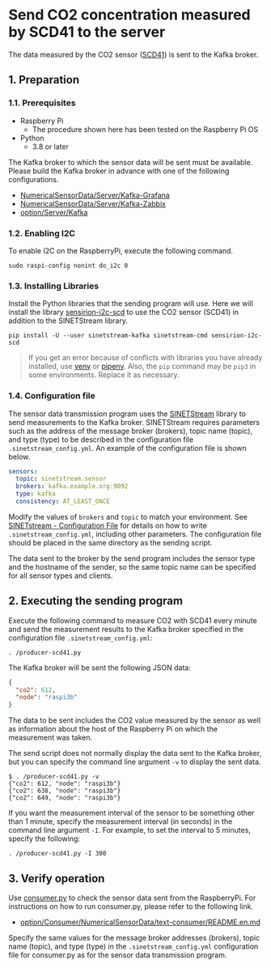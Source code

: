 # Send CO2 concentration measured by SCD41 to the server

The data measured by the CO2 sensor ([SCD41](https://sensirion.com/jp/products/product-catalog/?filter_series=7d9d4a77-bd13-4545-8e68-f8e03c184ddd)) is sent to the Kafka broker.

## 1. Preparation

### 1.1. Prerequisites

* Raspberry Pi
  * The procedure shown here has been tested on the Raspberry Pi OS
* Python
  * 3.8 or later

The Kafka broker to which the sensor data will be sent must be available. Please build the Kafka broker in advance with one of the following configurations.

* [NumericalSensorData/Server/Kafka-Grafana](../../Server/Kafka-Grafana/README.en.md)
* [NumericalSensorData/Server/Kafka-Zabbix](../../Server/Kafka-Zabbix/README.en.md)
* [option/Server/Kafka](../../../option/Server/Kafka/README.en.md)

### 1.2. Enabling I2C

To enable I2C on the RaspberryPi, execute the following command.

```console
sudo raspi-config nonint do_i2c 0
```

### 1.3. Installing Libraries

Install the Python libraries that the sending program will use. Here we will install the library [sensirion-i2c-scd](https://github.com/sensirion/python-i2c-scd) to use the CO2 sensor (SCD41) in addition to the SINETStream library.

```console
pip install -U --user sinetstream-kafka sinetstream-cmd sensirion-i2c-scd
```

> If you get an error because of conflicts with libraries you have already installed, use [venv](https://docs.python.org/ja/3/library/venv.html) or [pipenv](https://github.com/pypa/pipenv). Also, the `pip` command may be `pip3` in some environments. Replace it as necessary.

### 1.4. Configuration file

The sensor data transmission program uses the [SINETStream](https://www.sinetstream.net/) library to send measurements to the Kafka broker. SINETStream requires parameters such as the address of the message broker (brokers), topic name (topic), and type (type) to be described in the configuration file `.sinetstream_config.yml`. An example of the configuration file is shown below.

```yaml
sensors:
  topic: sinetstream.sensor
  brokers: kafka.example.org:9092
  type: kafka
  consistency: AT_LEAST_ONCE
```

Modify the values of `brokers` and `topic` to match your environment. See [SINETstream - Configuration File](https://www.sinetstream.net/docs/userguide/config.html) for details on how to write `.sinetstream_config.yml`, including other parameters. The configuration file should be placed in the same directory as the sending script.

The data sent to the broker by the send program includes the sensor type and the hostname of the sender, so the same topic name can be specified for all sensor types and clients.

## 2. Executing the sending program

Execute the following command to measure CO2 with SCD41 every minute and send the measurement results to the Kafka broker specified in the configuration file ``.sinetstream_config.yml``:

```console
. /producer-scd41.py
```

The Kafka broker will be sent the following JSON data:

```json
{
  "co2": 612,
  "node": "raspi3b"
}
```

The data to be sent includes the CO2 value measured by the sensor as well as information about the host of the Raspberry Pi on which the measurement was taken.

The send script does not normally display the data sent to the Kafka broker, but you can specify the command line argument `-v` to display the sent data.

```console
$ . /producer-scd41.py -v
{"co2": 612, "node": "raspi3b"}
{"co2": 638, "node": "raspi3b"}
{"co2": 649, "node": "raspi3b"}
```

If you want the measurement interval of the sensor to be something other than 1 minute, specify the measurement interval (in seconds) in the command line argument `-I`. For example, to set the interval to 5 minutes, specify the following:

```console
. /producer-scd41.py -I 300
```

## 3. Verify operation

Use [consumer.py](../../../option/Consumer/NumericalSensorData/text-consumer/consumer.py) to check the sensor data sent from the RaspberryPi. For instructions on how to run consumer.py, please refer to the following link.

* [option/Consumer/NumericalSensorData/text-consumer/README.en.md](../../../option/Consumer/NumericalSensorData/text-consumer/README.en.md)

Specify the same values for the message broker addresses (brokers), topic name (topic), and type (type) in the `.sinetstream_config.yml` configuration file for consumer.py as for the sensor data transmission program.
